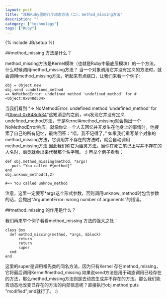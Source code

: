 ```yaml
---
layout: post
title: "浅析Ruby里的几个动态方法（二），method_missing方法"
description: ""
category: ["technology"]
tags: ["Ruby"]
---
```

{% include JB/setup %}


##method_missing 方法是什么？

method_missing方法是Kernel模块（也就是Ruby中最底层模块）的一个方法。 什么时候调用method_missing方法？ 当一个对象调用它并没有定义的方法时，就会调用method_missing方法，听起来有点绕口，让我们来看一个例子:

	obj = Object.new
	obj.send :undefined_method
	=> NoMethodError: undefined method 'undefined_method' for #<Object:0x848d534>

当我们看到 "=> NoMethodError: undefined method 'undefined_method' for #<Object:0x848d534>"这短消息的之前，obj发现它并没有定义undefined_method方法，于是Kernel#method_missing就会抛出一个NoMethodError响应。就像你让一个人去回忆并非发生在他身上的事情时，他搜索了自己的所有记忆，最终回答：“唔，我不记得了。” 如果我们重写某个对象的method_missing方法，它调用并不存在的方法时，就会自动调用method_missing方法,因此我们称它为幽灵方法。当你在死亡笔记上写并不存在的人名时，幽灵就会出来代替那个名字哦。 :) 再举个例子看看：

	def obj.method_missing(method, *args)
	   puts "You called #{method}"
	end
	obj.unknow_method(1,2)

	#=> You called unknow_method

注意，这里一定要写*args这个形式参数，否则调用unknow_method时包含参数的话，会抛出“ArgumentError: wrong number of arguments”的错误。

##method_missing 的作用是什么？

我们再来举个例子看看method_missing 方法的强大之处：

	class Box
	  def method_missing(method, *args, &block)
	      return
	      return
	      super
	  end
	end

这里的super是调用祖先类的同名方法，因为只有Kernel 存在method_missing，它将最后调用Kernel#method_missing 如果说send方法是用于动态调用已经存在的方法，那么method_missing方法则是去动态生成并不存在的方法。那么我们能否动态地改变已存在的方法的内部信息呢？直接执行obj.method;puts "modified";end就行了。 :)
